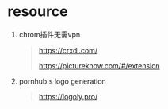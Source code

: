 # resource
1. chrom插件无需vpn

   > https://crxdl.com/
   >
   > https://pictureknow.com/#/extension

2. pornhub's logo generation

   > https://logoly.pro/

